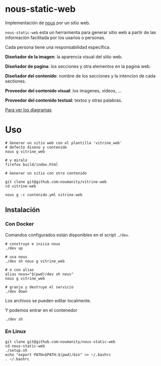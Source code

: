 # nous-static-web


Implementación de [nous](https://github.com/noumanity/nous) por un sitio web.


`nous-static-web` esta un herramienta para generar sitio web a partir de las información facilitada por los usarios o personas.

Cada persona tiene una responsabilidad especifica. 

**Diseñador de la imagen**: la aparencia visual del sitio web.

**Diseñador de pagina**: los secciones y otra elementos en la pagina web.

**Diseñador del contenido**: nombre de los secciones y la intencion de cada sectiones.

**Proveedor del contenido visual**: los imagenes, videos, ...

**Proveedor del contenido textual**: textos y otras palabras.


[Para ver los diagramas](./diagramas.md)

# Uso

```
# Generar un sitio web con el plantilla 'vitrine_web'
# defecto diseno y contenido 
nous g vitrine_web

# y miralo
firefox build/index.html
```


```
# Generar un sitio con otra contenido

git clone git@github.com:noumanity/vitrine-web
cd vitrine-web

nous g -c contenido.yml vitrine-web
```


## Instalación


### Con Docker

Comandos configurados están disponibles en el script `./dev`.
```
# construye e inicia nous
./dev up

# usa nous
./dev sh nous g vitrine_web 

# o con alias
alias nous="$(pwd)/dev sh nous"
nous g vitrine_web 

# granja y destruye el servicio
./dev down
```

Los archivos se pueden editar localmente.

Y podemos entrar en el contenedor

```
./dev sh
```

### En Linux

```
git clone git@github.com:noumanity/nous-static-web
cd nous-static-web
./setup.sh
echo "export PATH=$PATH:$(pwd)/bin" >> ~/.bashrc
. ~/.bashrc
````



